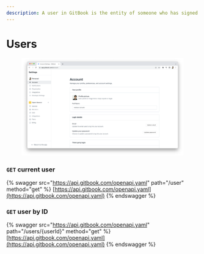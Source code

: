 ```yaml
---
description: A user in GitBook is the entity of someone who has signed up with an account.
---
```


# Users

<figure><img src="../../.gitbook/assets/User.png" alt=""><figcaption></figcaption></figure>

### `GET` current user

{% swagger src="https://api.gitbook.com/openapi.yaml" path="/user" method="get" %}
[https://api.gitbook.com/openapi.yaml](https://api.gitbook.com/openapi.yaml)
{% endswagger %}

### `GET` user by ID

{% swagger src="https://api.gitbook.com/openapi.yaml" path="/users/{userId}" method="get" %}
[https://api.gitbook.com/openapi.yaml](https://api.gitbook.com/openapi.yaml)
{% endswagger %}
